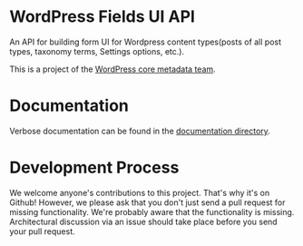 WordPress Fields UI API
=======================

An API for building form UI for Wordpress content types(posts of all post types, taxonomy terms, Settings options, etc.).

This is a project of the [WordPress core metadata team](http://make.wordpress.org/core/components/metadata/).

# Documentation

Verbose documentation can be found in the [documentation directory](documentation/).

# Development Process

We welcome anyone's contributions to this project. That's why it's on Github! However, we please ask that you don't just send a pull request for missing functionality. We're probably aware that the functionality is missing. Architectural discussion via an issue should take place before you send your pull request.